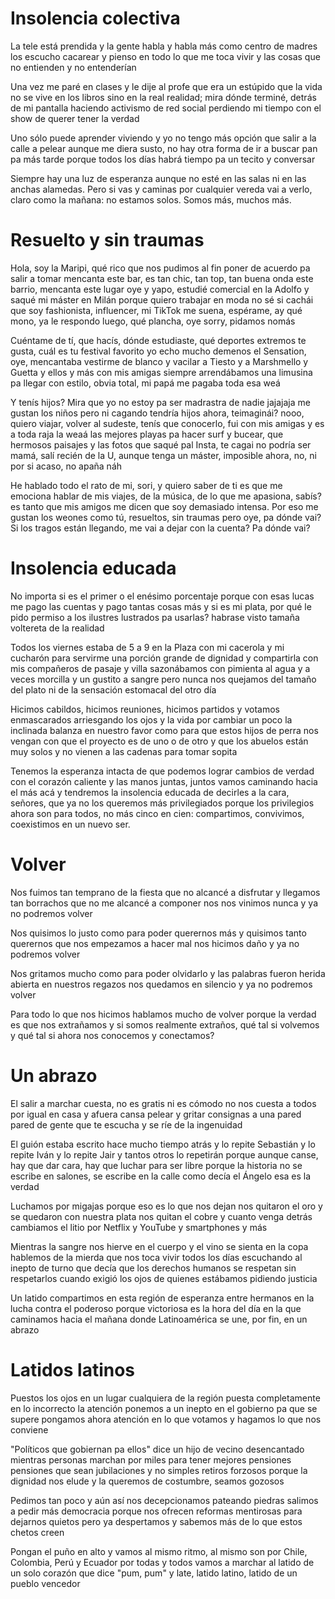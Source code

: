 # Insolencia colectiva
La tele está prendida y la gente habla y habla más
como centro de madres los escucho cacarear
y pienso en todo lo que me toca vivir
y las cosas que no entienden y no entenderían

Una vez me paré en clases y le dije al profe que era un estúpido
que la vida no se vive en los libros sino en la real realidad;
mira dónde terminé, detrás de mi pantalla haciendo activismo de red social
perdiendo mi tiempo con el show de querer tener la verdad

Uno sólo puede aprender viviendo
y yo no tengo más opción que salir a la calle a pelear
aunque me diera susto, no hay otra forma de ir a buscar pan pa más tarde
porque todos los días habrá tiempo pa un tecito y conversar

Siempre hay una luz de esperanza
aunque no esté en las salas ni en las anchas alamedas.
Pero si vas y caminas por cualquier vereda
vai a verlo, claro como la mañana:
no estamos solos. Somos más, muchos más.

# Resuelto y sin traumas
Hola, soy la Maripi, qué rico que nos pudimos al fin poner de acuerdo pa salir a tomar
mencanta este bar, es tan chic, tan top, tan buena onda este barrio, mencanta este lugar
oye y yapo, estudié comercial en la Adolfo y saqué mi máster en Milán porque quiero trabajar en moda
no sé si cachái que soy fashionista, influencer, mi TikTok me suena, espérame, ay qué mono, ya le respondo luego, qué plancha, oye sorry, pidamos nomás

Cuéntame de tí, que hacís, dónde estudiaste, qué deportes extremos te gusta, cuál es tu festival favorito
yo echo mucho demenos el Sensation, oye, mencantaba vestirme de blanco y vacilar a Tiesto y a Marshmello y Guetta y ellos y más
con mis amigas siempre arrendábamos una limusina pa llegar con estilo, obvia
total, mi papá me pagaba toda esa weá

Y tenís hijos? Mira que yo no estoy pa ser madrastra de nadie jajajaja me gustan los niños pero ni cagando tendría hijos ahora, teimaginái?
nooo, quiero viajar, volver al sudeste, tenís que conocerlo, fui con mis amigas y es a toda raja la weaá
las mejores playas pa hacer surf y bucear, que hermosos paisajes y las fotos que saqué pal Insta, te cagai
no podría ser mamá, salí recién de la U, aunque tenga un máster, imposible ahora, no, ni por si acaso, no apaña náh

He hablado todo el rato de mi, sori, y quiero saber de ti
es que me emociona hablar de mis viajes, de la música, de lo que me apasiona, sabís?
es tanto que mis amigos me dicen que soy demasiado intensa. Por eso me gustan los weones como tú, resueltos, sin traumas
pero oye, pa dónde vai? Si los tragos están llegando, me vai a dejar con la cuenta? Pa dónde vai?

# Insolencia educada
No importa si es el primer o el enésimo porcentaje
porque con esas lucas me pago las cuentas y pago tantas cosas más
y si es mi plata, por qué le pido permiso a los ilustres lustrados pa usarlas?
habrase visto tamaña voltereta de la realidad

Todos los viernes estaba de 5 a 9 en la Plaza con mi cacerola y mi cucharón
para servirme una porción grande de dignidad y compartirla con mis compañeros de pasaje y villa
sazonábamos con pimienta al agua y a veces morcilla y un gustito a sangre
pero nunca nos quejamos del tamaño del plato ni de la sensación estomacal del otro día

Hicimos cabildos, hicimos reuniones, hicimos partidos y votamos enmascarados
arriesgando los ojos y la vida por cambiar un poco la inclinada balanza en nuestro favor 
como para que estos hijos de perra nos vengan con que el proyecto es de uno o de otro
y que los abuelos están muy solos y no vienen a las cadenas para tomar sopita

Tenemos la esperanza intacta de que podemos lograr cambios de verdad
con el corazón caliente y las manos juntas, juntos vamos caminando hacia el más acá
y tendremos la insolencia educada de decirles a la cara, señores, que ya no los queremos más privilegiados
porque los privilegios ahora son para todos, no más cinco en cien:
compartimos, convivimos, coexistimos en un nuevo ser.

# Volver
Nos fuimos tan temprano de la fiesta que no alcancé a disfrutar
y llegamos tan borrachos que no me alcancé a componer
nos nos vinimos nunca y ya no podremos volver

Nos quisimos lo justo como para poder querernos más
y quisimos tanto querernos que nos empezamos a hacer mal
nos hicimos daño y ya no podremos volver

Nos gritamos mucho como para poder olvidarlo
y las palabras fueron herida abierta en nuestros regazos
nos quedamos en silencio y ya no podremos volver

Para todo lo que nos hicimos hablamos mucho de volver
porque la verdad es que nos extrañamos
y si somos realmente extraños, qué tal si volvemos
y qué tal si ahora nos conocemos y conectamos?

# Un abrazo
El salir a marchar cuesta, no es gratis ni es cómodo
no nos cuesta a todos por igual
en casa y afuera cansa pelear y gritar consignas a una pared
pared de gente que te escucha y se ríe de la ingenuidad

El guión estaba escrito hace mucho tiempo atrás
y lo repite Sebastián y lo repite Iván y lo repite Jair y tantos otros lo repetirán
porque aunque canse, hay que dar cara, hay que luchar para ser libre
porque la historia no se escribe en salones, se escribe en la calle como decía el Ángelo
esa es la verdad

Luchamos por migajas porque eso es lo que nos dejan
nos quitaron el oro y se quedaron con nuestra plata
nos quitan el cobre y cuanto venga detrás
cambiamos el litio por Netflix y YouTube y smartphones y más

Mientras la sangre nos hierve en el cuerpo y el vino se sienta en la copa
hablemos de la mierda que nos toca vivir todos los días
escuchando al inepto de turno que decía que los derechos humanos se respetan sin respetarlos
cuando exigió los ojos de quienes estábamos pidiendo justicia

Un latido compartimos en esta región de esperanza
entre hermanos en la lucha contra el poderoso
porque victoriosa es la hora del día en la que caminamos hacia el mañana
donde Latinoamérica se une, por fin, en un abrazo

# Latidos latinos
Puestos los ojos en un lugar cualquiera de la región
puesta completamente en lo incorrecto la atención
ponemos a un inepto en el gobierno pa que se supere
pongamos ahora atención en lo que votamos y hagamos lo que nos conviene

"Políticos que gobiernan pa ellos" dice un hijo de vecino desencantado
mientras personas marchan por miles para tener mejores pensiones
pensiones que sean jubilaciones y no simples retiros forzosos
porque la dignidad nos elude y la queremos de costumbre, seamos gozosos

Pedimos tan poco y aún así nos decepcionamos
pateando piedras salimos a pedir más democracia
porque nos ofrecen reformas mentirosas para dejarnos quietos
pero ya despertamos y sabemos más de lo que estos chetos creen

Pongan el puño en alto y vamos al mismo ritmo, al mismo son
por Chile, Colombia, Perú y Ecuador
por todas y todos vamos a marchar al latido de un solo corazón
que dice "pum, pum" y late, latido latino, latido de un pueblo vencedor
